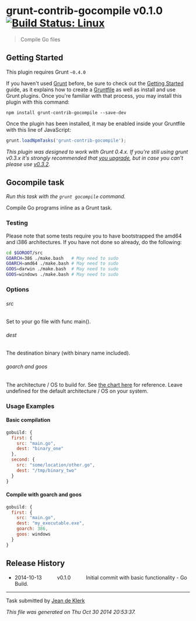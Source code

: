 # grunt-contrib-gocompile v0.1.0 [![Build Status: Linux](https://travis-ci.org/gruntjs/grunt-contrib-gocompile.png?branch=master)](https://travis-ci.org/gruntjs/grunt-contrib-gocompile)

> Compile Go files



## Getting Started
This plugin requires Grunt `~0.4.0`

If you haven't used [Grunt](http://gruntjs.com/) before, be sure to check out the [Getting Started](http://gruntjs.com/getting-started) guide, as it explains how to create a [Gruntfile](http://gruntjs.com/sample-gruntfile) as well as install and use Grunt plugins. Once you're familiar with that process, you may install this plugin with this command:

```shell
npm install grunt-contrib-gocompile --save-dev
```

Once the plugin has been installed, it may be enabled inside your Gruntfile with this line of JavaScript:

```js
grunt.loadNpmTasks('grunt-contrib-gocompile');
```

*This plugin was designed to work with Grunt 0.4.x. If you're still using grunt v0.3.x it's strongly recommended that [you upgrade](http://gruntjs.com/upgrading-from-0.3-to-0.4), but in case you can't please use [v0.3.2](https://github.com/gruntjs/grunt-contrib-cssmin/tree/grunt-0.3-stable).*



## Gocompile task
_Run this task with the `grunt gocompile` command._

Compile Go programs inline as a Grunt task.

### Testing
Please note that some tests require you to have bootstrapped the amd64 and i386 architectures. If you have not done so already, do the following:

```bash
cd $GOROOT/src
GOARCH=386 ./make.bash   # May need to sudo
GOARCH=amd64 ./make.bash # May need to sudo
GOOS=darwin ./make.bash  # May need to sudo
GOOS=windows ./make.bash # May need to sudo
```
### Options

###### src
Set to your go file with func main().

###### dest
The destination binary (with binary name included).

###### goarch and goos
The architecture / OS to build for. See [the chart here](https://golang.org/doc/install/source) for reference. Leave undefined for the default architecture / OS on your system.
### Usage Examples

#### Basic compilation

```javascript
gobuild: {
  first: {
    src: "main.go",
    dest: "binary_one"
  },
  second: {
    src: "some/location/other.go",
    dest: "/tmp/binary_two"
  }
}
```

#### Compile with goarch and goos

```javascript
gobuild: {
  first: {
    src: "main.go",
    dest: "my_executable.exe",
    goarch: 386,
    goos: windows
  }
}
```

## Release History

 * 2014-10-13   v0.1.0   Initial commit with basic functionality - Go Build.

---

Task submitted by [Jean de Klerk](jeandeklerk.com)

*This file was generated on Thu Oct 30 2014 20:53:37.*
